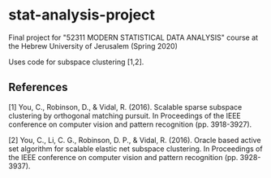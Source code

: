 # stat-analysis-project
Final project for "52311 MODERN STATISTICAL DATA ANALYSIS" course at the Hebrew University of Jerusalem (Spring 2020)


Uses code for subspace clustering [1,2].


## References 
[1] You, C., Robinson, D., & Vidal, R. (2016). Scalable sparse subspace clustering by orthogonal matching pursuit. In Proceedings of the IEEE conference on computer vision and pattern recognition (pp. 3918-3927).

[2] You, C., Li, C. G., Robinson, D. P., & Vidal, R. (2016). Oracle based active set algorithm for scalable elastic net subspace clustering. In Proceedings of the IEEE conference on computer vision and pattern recognition (pp. 3928-3937).


